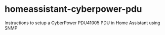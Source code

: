 # homeassistant-cyberpower-pdu
Instructions to setup a CyberPower PDU41005 PDU in Home Assistant using SNMP
